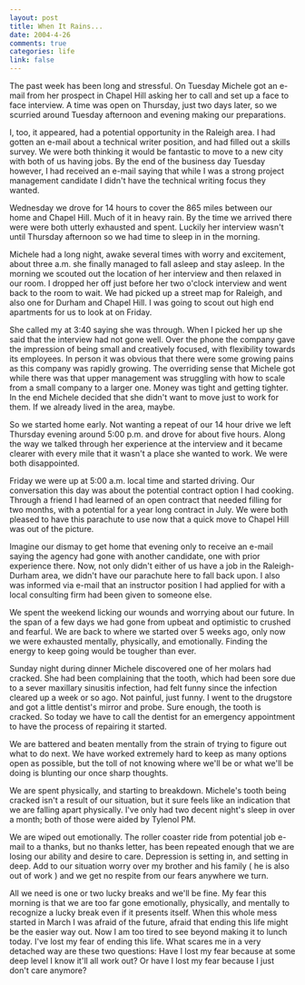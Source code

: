 ```yaml
--- 
layout: post
title: When It Rains...
date: 2004-4-26
comments: true
categories: life
link: false
---
```

The past week has been long and stressful. On Tuesday Michele got an e-mail from her prospect in Chapel Hill asking her to call and set up a face to face interview. A time was open on Thursday, just two days later, so we scurried around Tuesday afternoon and evening making our preparations.

I, too, it appeared, had a potential opportunity in the Raleigh area. I had gotten an e-mail about a technical writer position, and had filled out a skills survey. We were both thinking it would be fantastic to move to a new city with both of us having jobs. By the end of the business day Tuesday however, I had received an e-mail saying that while I was a strong project management candidate I didn't have the technical writing focus they wanted.

Wednesday we drove for 14 hours to cover the 865 miles between our home and Chapel Hill. Much of it in heavy rain. By the time we arrived there were were both utterly exhausted and spent. Luckily her interview wasn't until Thursday afternoon so we had time to sleep in in the morning.

Michele had a long night, awake several times with worry and excitement, about three a.m. she finally managed to fall asleep and stay asleep. In the morning we scouted out the location of her interview and then relaxed in our room. I dropped her off just before her two o'clock interview and went back to the room to wait. We had picked up a street map for Raleigh, and also one for Durham and Chapel Hill. I was going to scout out high end apartments for us to look at on Friday.

She called my at 3:40 saying she was through. When I picked her up she said that the interview had not gone well. Over the phone the company gave the impression of being small and creatively focused, with flexibility towards its employees. In person it was obvious that there were some growing pains as this company was rapidly growing. The overriding sense that Michele got while there was that upper management was struggling with how to scale from a small company to a larger one. Money was tight and getting tighter. In the end Michele decided that she didn't want to move just to work for them. If we already lived in the area, maybe.

So we started home early. Not wanting a repeat of our 14 hour drive we left Thursday evening around 5:00 p.m. and drove for about five hours. Along the way we talked through her experience at the interview and it became clearer with every mile that it wasn't a place she wanted to work. We were both disappointed.

Friday we were up at 5:00 a.m. local time and started driving. Our conversation this day was about the potential contract option I had cooking. Through a friend I had learned of an open contract that needed filling for two months, with a potential for a year long contract in July. We were both pleased to have this parachute to use now that a quick move to Chapel Hill was out of the picture.

Imagine our dismay to get home that evening only to receive an e-mail saying the agency had gone with another candidate, one with prior experience there. Now, not only didn't either of us have a job in the Raleigh-Durham area, we didn't have our parachute here to fall back upon. I also was informed via e-mail that an instructor position I had applied for with a local consulting firm had been given to someone else.

We spent the weekend licking our wounds and worrying about our future. In the span of a few days we had gone from upbeat and optimistic to crushed and fearful. We are back to where we started over 5 weeks ago, only now we were exhausted mentally, physically, and emotionally. Finding the energy to keep going would be tougher than ever.

Sunday night during dinner Michele discovered one of her molars had cracked. She had been complaining that the tooth, which had been sore due to a sever maxillary sinusitis infection, had felt funny since the infection cleared up a week or so ago. Not painful, just funny. I went to the drugstore and got a little dentist's mirror and probe. Sure enough, the tooth is cracked. So today we have to call the dentist for an emergency appointment to have the process of repairing it started.

We are battered and beaten mentally from the strain of trying to figure out what to do next. We have worked extremely hard to keep as many options open as possible, but the toll of not knowing where we'll be or what we'll be doing is blunting our once sharp thoughts.

We are spent physically, and starting to breakdown. Michele's tooth being cracked isn't a result of our situation, but it sure feels like an indication that we are falling apart physically. I've only had two decent night's sleep in over a month; both of those were aided by Tylenol PM.

We are wiped out emotionally. The roller coaster ride from potential job e-mail to a thanks, but no thanks letter, has been repeated enough that we are losing our ability and desire to care. Depression is setting in, and setting in deep. Add to our situation worry over my brother and his family ( he is also out of work ) and we get no respite from our fears anywhere we turn.

All we need is one or two lucky breaks and we'll be fine. My fear this morning is that we are too far gone emotionally, physically, and mentally to recognize a lucky break even if it presents itself. When this whole mess started in March I was afraid of the future, afraid that ending this life might be the easier way out. Now I am too tired to see beyond making it to lunch today. I've lost my fear of ending this life. What scares me in a very detached way are these two questions: Have I lost my fear because at some deep level I know it'll all work out? Or have I lost my fear because I just don't care anymore?
